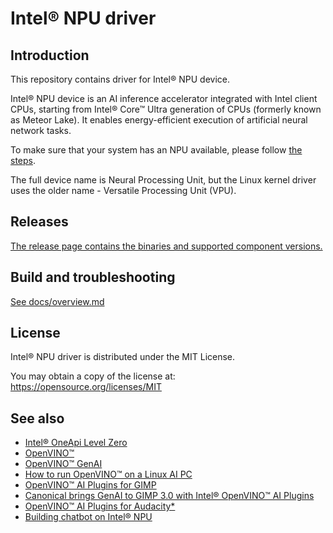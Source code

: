 <!---

Copyright (C) 2022-2025 Intel Corporation

SPDX-License-Identifier: MIT

-->

# Intel® NPU driver

## Introduction

This repository contains driver for Intel® NPU device.

Intel® NPU device is an AI inference accelerator integrated with Intel client CPUs,
starting from Intel® Core™ Ultra generation of CPUs (formerly known as Meteor Lake).
It enables energy-efficient execution of artificial neural network tasks.

To make sure that your system has an NPU available, please follow
[the steps](https://www.intel.com/content/www/us/en/support/articles/000097597/processors.html).

The full device name is Neural Processing Unit, but the Linux kernel driver uses
the older name - Versatile Processing Unit (VPU).

## Releases

[The release page contains the binaries and supported component versions.](https://github.com/intel/linux-npu-driver/releases)

## Build and troubleshooting

[See docs/overview.md](docs/overview.md)

## License

Intel® NPU driver is distributed under the MIT License.

You may obtain a copy of the license at: https://opensource.org/licenses/MIT

## See also

* [Intel® OneApi Level Zero](https://github.com/oneapi-src/level-zero/)
* [OpenVINO™](https://github.com/openvinotoolkit/openvino.git)
* [OpenVINO™ GenAI](https://openvinotoolkit.github.io/openvino.genai/)
* [How to run OpenVINO™ on a Linux AI PC](https://medium.com/openvino-toolkit/how-to-run-openvino-on-a-linux-ai-pc-52083ce14a98)
* [OpenVINO™ AI Plugins for GIMP](https://github.com/intel/openvino-ai-plugins-gimp)
* [Canonical brings GenAI to GIMP 3.0 with Intel® OpenVINO™ AI Plugins](https://discourse.ubuntu.com/t/canonical-brings-genai-to-gimp-3-0-with-intel-openvino-ai-plugins/54799)
* [OpenVINO™ AI Plugins for Audacity*](https://github.com/intel/openvino-plugins-ai-audacity)
* [Building chatbot on Intel® NPU](https://medium.com/openvino-toolkit/building-a-simple-chatbot-on-npu-a-step-by-step-guide-30257fb85ef3)
